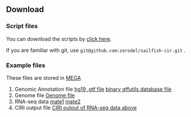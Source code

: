 ## Download ##

### Script files ##

You can download the scripts by [click here](https://github.com/zerodel/sailfish-cir/archive/master.zip). 

If you are familiar with git, use ``git@github.com:zerodel/sailfish-cir.git`` .


### Example files ##

These files are stored in [MEGA](https://mega.nz)
    
1. Genomic Annotation file   [hg19 .gtf file](https://mega.nz/#!spA1BYZS!ab7EEWilWhUsvp6LeAPic1ia32dkO049sN17OB3foww)
    [binary gffutils database file](https://mega.nz/#!5pYmXKwZ!Fxgr5nc2LncyTojDXR1jTxbBs4RyDmDBgglg55udCbM)
2. Genome file [Genome file](https://mega.nz/#!QpBkXArT!HCyijZK6av5MRCwFnPaf7OS0eHC8sRa3szTP5Tt_Qas)
3. RNA-seq data [mate1](https://mega.nz/#!t9o2SLIJ!hlOsdJ2RC6XfvAHY1o6GD-KZ6PzPwGwjGmM7ORYXlSU) [mate2](https://mega.nz/#!Ulx2AQZa!G0Cu01LG3bE6z8WaiSP4gw5ohBEOgzfXtTJDulN0Az8)
4. CIRI output file [CIRI output of RNA-seq data above](https://mega.nz/#!JspGGBzA!316V2Y8OsBFedMctE2LU0RtGAaZdvCWfsF583gocsAI)